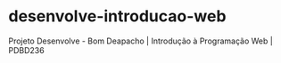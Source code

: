 # desenvolve-introducao-web
Projeto Desenvolve - Bom Deapacho |
Introdução à Programação Web  |
PDBD236
